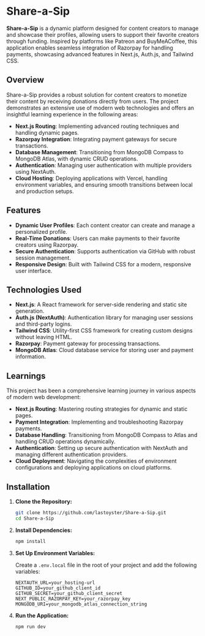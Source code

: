 # Share-a-Sip

**Share-a-Sip** is a dynamic platform designed for content creators to manage and showcase their profiles, allowing users to support their favorite creators through funding. Inspired by platforms like Patreon and BuyMeACoffee, this application enables seamless integration of Razorpay for handling payments, showcasing advanced features in Next.js, Auth.js, and Tailwind CSS.

## Overview

Share-a-Sip provides a robust solution for content creators to monetize their content by receiving donations directly from users. The project demonstrates an extensive use of modern web technologies and offers an insightful learning experience in the following areas:

- **Next.js Routing**: Implementing advanced routing techniques and handling dynamic pages.
- **Razorpay Integration**: Integrating payment gateways for secure transactions.
- **Database Management**: Transitioning from MongoDB Compass to MongoDB Atlas, with dynamic CRUD operations.
- **Authentication**: Managing user authentication with multiple providers using NextAuth.
- **Cloud Hosting**: Deploying applications with Vercel, handling environment variables, and ensuring smooth transitions between local and production setups.

## Features

- **Dynamic User Profiles**: Each content creator can create and manage a personalized profile.
- **Real-Time Donations**: Users can make payments to their favorite creators using Razorpay.
- **Secure Authentication**: Supports authentication via GitHub with robust session management.
- **Responsive Design**: Built with Tailwind CSS for a modern, responsive user interface.

## Technologies Used

- **Next.js**: A React framework for server-side rendering and static site generation.
- **Auth.js (NextAuth)**: Authentication library for managing user sessions and third-party logins.
- **Tailwind CSS**: Utility-first CSS framework for creating custom designs without leaving HTML.
- **Razorpay**: Payment gateway for processing transactions.
- **MongoDB Atlas**: Cloud database service for storing user and payment information.

## Learnings

This project has been a comprehensive learning journey in various aspects of modern web development:

- **Next.js Routing**: Mastering routing strategies for dynamic and static pages.
- **Payment Integration**: Implementing and troubleshooting Razorpay payments.
- **Database Handling**: Transitioning from MongoDB Compass to Atlas and handling CRUD operations dynamically.
- **Authentication**: Setting up secure authentication with NextAuth and managing different authentication providers.
- **Cloud Deployment**: Navigating the complexities of environment configurations and deploying applications on cloud platforms.

## Installation

1. **Clone the Repository:**

    ```bash
    git clone https://github.com/lastoyster/Share-a-Sip.git
    cd Share-a-Sip
    ```

2. **Install Dependencies:**

    ```bash
    npm install
    ```

3. **Set Up Environment Variables:**

    Create a `.env.local` file in the root of your project and add the following variables:

    ```env
    NEXTAUTH_URL=your_hosting-url
    GITHUB_ID=your_github_client_id
    GITHUB_SECRET=your_github_client_secret
    NEXT_PUBLIC_RAZORPAY_KEY=your_razorpay_key
    MONGODB_URI=your_mongodb_atlas_connection_string
    ```

4. **Run the Application:**

    ```bash
    npm run dev
    ```

